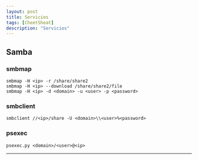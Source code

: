 ```yaml
---
layout: post
title: Servicios
tags: [CheetSheat]
description: "Servicios"
---
```


## Samba

### smbmap

```
smbmap -H <ip> -r /share/share2
smbmap -H <ip> --download /share/share2/file
smbmap -H <ip> -d <domain> -u <user> -p <password>
```

### smbclient

```
smbclient //<ip>/share -U <domain>\\<user>%<password>
```

### psexec

```
psexec.py <domain>/<user>@<ip>
```

----
